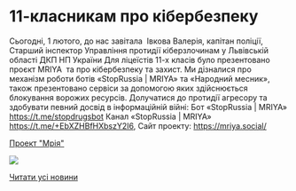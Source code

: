 # 11-класникам про кібербезпеку

Сьогодні, 1 лютого, до нас завітала  Івкова Валерія, капітан поліції, Старший інспектор Управління протидії кіберзлочинам у Львівській області ДКП НП України
Для ліцеїстів 11-х класів було презентовано  проєкт MRIYA  та про кібербезпеку та захист. Ми дізналися про механізм роботи ботів «StopRussia | MRIYA» та «Народний месник», також презентовано сервіси за допомогою яких здійснюється блокування ворожих ресурсів.
Долучатися до протидії агресору та здобувати певний досвід в інформаційній війні:
Бот «StopRussia | MRIYA» https://t.me/stopdrugsbot
Канал «StopRussia | MRIYA» https://t.me/+EbXZHBfHXbszY2I6,
Сайт проекту: https://mriya.social/

[Проект "Мрія"](/files/blog/11-класникам-про-кібербезпеку/кіберполіція-мрія.docx)


![](/images/blog/11-класникам-про-кібербезпеку/кіберполіція.png)


[Читати усі новини](/news)

